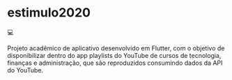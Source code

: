 # estimulo2020

:computer:
<p> 
  Projeto acadêmico de aplicativo desenvolvido em Flutter, com o objetivo de disponibilizar dentro do app playlists  do YouTube de cursos de tecnologia, finanças e administração, que são reproduzidos consumindo dados da API do YouTube.
</p>
